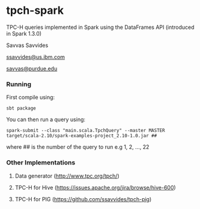 # tpch-spark

TPC-H queries implemented in Spark using the DataFrames API (introduced in Spark 1.3.0)

Savvas Savvides

ssavvides@us.ibm.com

savvas@purdue.edu

### Running

First compile using:

```
sbt package
```

You can then run a query using:

```
spark-submit --class "main.scala.TpchQuery" --master MASTER target/scala-2.10/spark-examples-project_2.10-1.0.jar ##
```

where ## is the number of the query to run e.g 1, 2, ..., 22

### Other Implementations

1. Data generator (http://www.tpc.org/tpch/)

2. TPC-H for Hive (https://issues.apache.org/jira/browse/hive-600)

3. TPC-H for PIG (https://github.com/ssavvides/tpch-pig)